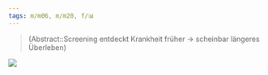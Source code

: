 ```yaml
---
tags: m/m06, m/m20, f/📊
---
```

> (Abstract::Screening entdeckt Krankheit früher → scheinbar längeres Überleben)

![](https://upload.wikimedia.org/wikipedia/commons/thumb/0/02/Lead_time_bias.svg/900px-Lead_time_bias.svg.png)